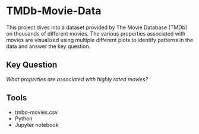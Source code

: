 # TMDb-Movie-Data
This project dives into a dataset provided by The Movie Database (TMDb) on thousands of different movies. 
The various properties associated with movies are visualized using multiple different plots to identify patterns in the data
and answer the key question.

## Key Question

_What properties are associated with highly rated movies?_

## Tools

* tmbd-movies.csv
* Python
* Jupyter notebook

